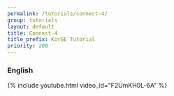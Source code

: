 ```yaml
---
permalink: /tutorials/connect-4/
group: tutorials
layout: default
title: Connect-4
title_prefix: KorGE Tutorial
priority: 200
---
```


### English

{% include youtube.html video_id="F2UmKH0L-6A" %}

<!--
### Spanish

{% include youtube.html video_id="_lZbvVJyhGc" %}
-->
